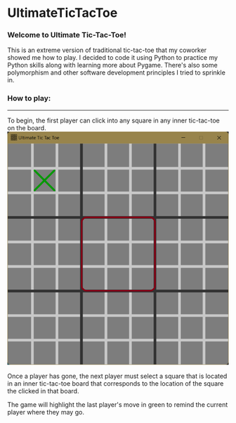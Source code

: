 # UltimateTicTacToe

### Welcome to Ultimate Tic-Tac-Toe!

This is an extreme version of traditional tic-tac-toe that my coworker showed me how to play. I decided to code it using Python to practice my Python skills along with learning more about Pygame. There's also some polymorphism and other software development principles I tried to sprinkle in.

### How to play:
------
To begin, the first player can click into any square in any inner tic-tac-toe on the board.
![First Move](https://github.com/exobrian/UltimateTicTacToe/blob/win_check_break/images/tutorial-1.png)


Once a player has gone, the next player must select a square that is located in an inner tic-tac-toe board that corresponds to the location of the square the clicked in that board.

The game will highlight the last player's move in green to remind the current player where they may go.
